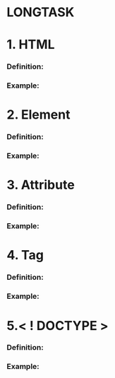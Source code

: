 <!DOCTYPE html>
<html>
<head>
</head>
<body>
<h1>LONGTASK<h1> 
<h1>1. HTML</h1>
<h3>Definition:</h3>
<p></p>
<h3>Example:</h3>
<p></p>
<h1>2. Element</h1>
<h3>Definition:</h3>
<p></p>
<h3>Example:</h3>
<p></p>
<h1>3. Attribute</h1>
<h3>Definition:</h3>
<p></p>
<h3>Example:</h3>
<p></p>
<h1>4. Tag</h1>
<h3>Definition:</h3>
<p></p>
<h3>Example:</h3>
<p></p>
<h1>5.< ! DOCTYPE > </h1>
<H3>Definition:</H3>
<p></p>
<H3>Example:</H3>
